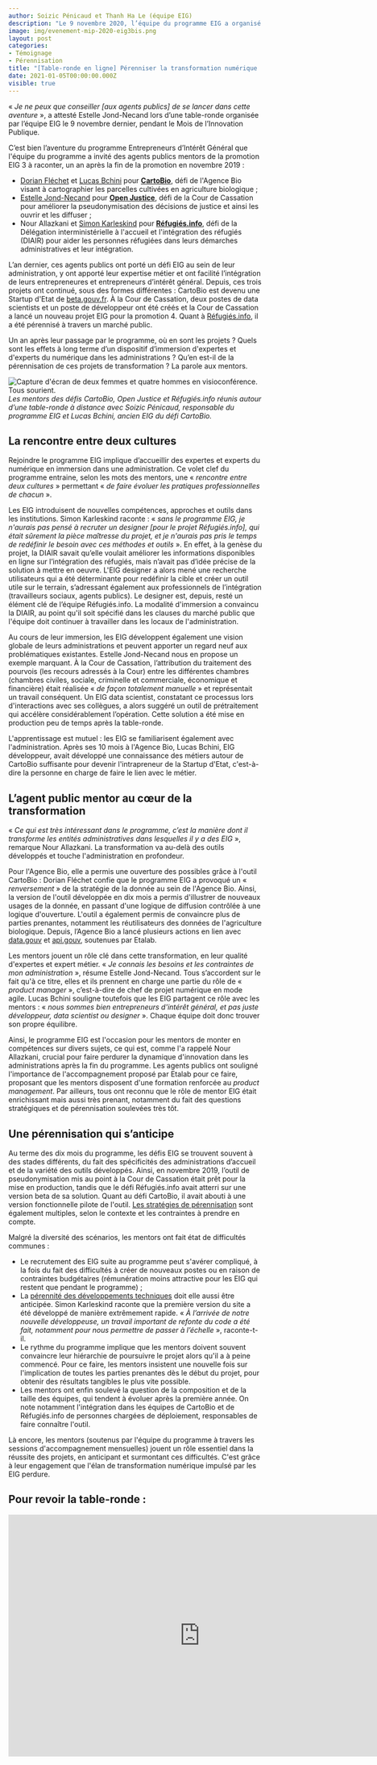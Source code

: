 ```yaml
---
author: Soizic Pénicaud et Thanh Ha Le (équipe EIG)
description: "Le 9 novembre 2020, l’équipe du programme EIG a organisé une table-ronde pendant laquelle plusieurs agents publics mentors de défis EIG 3 ont été invités à raconter leur expérience, un an après la fin de la promotion en novembre 2019. Quels sont les enjeux de l’immersion de profils design et tech dans les administrations ? Quels en sont les bénéfices durables ? Qu’en est-il de la pérennisation des projets développés dans ce cadre ? Les réponses dans cet article, qui contient aussi une rediffusion vidéo du webinaire."
image: img/evenement-mip-2020-eig3bis.png
layout: post
categories:
- Témoignage
- Pérennisation
title: "[Table-ronde en ligne] Pérenniser la transformation numérique : un an après le programme EIG, des mentors de la promotion 3 partagent leur expérience"
date: 2021-01-05T00:00:00.000Z
visible: true
---
```


« _Je ne peux que conseiller [aux agents publics] de se lancer dans cette aventure_ », a attesté Estelle Jond-Necand lors d’une table-ronde organisée par l’équipe EIG le 9 novembre dernier, pendant le Mois de l’Innovation Publique.

C’est bien l’aventure du programme Entrepreneurs d’Intérêt Général que l'équipe du programme a invité des agents publics mentors de la promotion EIG 3 à raconter, un an après la fin de la promotion en novembre 2019 :
* [Dorian Fléchet](https://entrepreneur-interet-general.etalab.gouv.fr/communaute/2019/dorian-flechet.html) et [Lucas Bchini](https://entrepreneur-interet-general.etalab.gouv.fr/communaute/2019/lucas-bchini.html) pour **[CartoBio](https://entrepreneur-interet-general.etalab.gouv.fr/defis/2019/cartobio.html)**, défi de l'Agence Bio visant à cartographier les parcelles cultivées en agriculture biologique ;  
* [Estelle Jond-Necand](https://entrepreneur-interet-general.etalab.gouv.fr/communaute/2020/estelle-jond-necand.html) pour **[Open Justice](https://entrepreneur-interet-general.etalab.gouv.fr/defis/2019/openjustice.html)**, défi de la Cour de Cassation pour améliorer la pseudonymisation des décisions de justice et ainsi les ouvrir et les diffuser ;
* Nour Allazkani et [Simon Karleskind](https://entrepreneur-interet-general.etalab.gouv.fr/communaute/2019/simon-karleskind.html) pour **[Réfugiés.info](https://entrepreneur-interet-general.etalab.gouv.fr/defis/2019/karfur.html)**, défi de la Délégation interministérielle à l'accueil et l'intégration des réfugiés (DIAIR) pour aider les personnes réfugiées dans leurs démarches administratives et leur intégration.

L’an dernier, ces agents publics ont porté un défi EIG au sein de leur administration, y ont apporté leur expertise métier et ont facilité l’intégration de leurs entrepreneures et entrepreneurs d’intérêt général. Depuis, ces trois projets ont continué, sous des formes différentes : CartoBio est devenu une Startup d'Etat de [beta.gouv.fr](https://beta.gouv.fr/). À la Cour de Cassation, deux postes de data scientists et un poste de développeur ont été créés et la Cour de Cassation a lancé un nouveau projet EIG pour la promotion 4. Quant à [Réfugiés.info](https://www.refugies.info/), il a été pérennisé à travers un marché public.

Un an après leur passage par le programme, où en sont les projets ? Quels sont les effets à long terme d’un dispositif d’immersion d'expertes et d'experts du numérique dans les administrations ? Qu’en est-il de la pérennisation de ces projets de transformation ? La parole aux mentors.

![Capture d'écran de deux femmes et quatre hommes en visioconférence. Tous sourient.](/img/blog/evenement-mip-2020-eig3.png)
_Les mentors des défis CartoBio, Open Justice et Réfugiés.info réunis autour d’une table-ronde à distance avec Soizic Pénicaud, responsable du programme EIG et Lucas Bchini, ancien EIG du défi CartoBio._

## **La rencontre entre deux cultures**

Rejoindre le programme EIG implique d’accueillir des expertes et experts du numérique en immersion dans une administration. Ce volet clef du programme entraine, selon les mots des mentors, une « _rencontre entre deux cultures_ » permettant « _de faire évoluer les pratiques professionnelles de chacun_ ».

Les EIG introduisent de nouvelles compétences, approches et outils dans les institutions. Simon Karleskind raconte : « _sans le programme EIG, je n'aurais pas pensé à recruter un designer [pour le projet Réfugiés.info], qui était sûrement la pièce maîtresse du projet, et je n'aurais pas pris le temps de redéfinir le besoin avec ces méthodes et outils_ ». En effet, à la genèse du projet, la DIAIR savait qu’elle voulait améliorer les informations disponibles en ligne sur l’intégration des réfugiés, mais n’avait pas d’idée précise de la solution à mettre en oeuvre. L'EIG designer a alors mené une recherche utilisateurs qui a été déterminante pour redéfinir la cible et créer un outil utile sur le terrain, s’adressant également aux professionnels de l’intégration (travailleurs sociaux, agents publics). Le designer est, depuis, resté un élément clé de l’équipe Réfugiés.info. La modalité d'immersion a convaincu la DIAIR, au point qu'il soit spécifié dans les clauses du marché public que l'équipe doit continuer à travailler dans les locaux de l'administration.

Au cours de leur immersion, les EIG développent également une vision globale de leurs administrations et peuvent apporter un regard neuf aux problématiques existantes. Estelle Jond-Necand nous en propose un exemple marquant. À la Cour de Cassation, l’attribution du traitement des pourvois (les recours adressés à la Cour) entre les différentes chambres (chambres civiles, sociale, criminelle et commerciale, économique et financière) était réalisée « _de façon totalement manuelle_ » et représentait un travail conséquent. Un EIG data scientist, constatant ce processus lors d'interactions avec ses collègues, a alors suggéré un outil de prétraitement qui accélère considérablement l’opération. Cette solution a été mise en production peu de temps après la table-ronde.

L'apprentissage est mutuel : les EIG se familiarisent également avec l'administration. Après ses 10 mois à l'Agence Bio, Lucas Bchini, EIG développeur, avait développé une connaissance des métiers autour de CartoBio suffisante pour devenir l'intrapreneur de la Startup d'Etat, c'est-à-dire la personne en charge de faire le lien avec le métier.    

## **L’agent public mentor au cœur de la transformation**

« _Ce qui est très intéressant dans le programme, c’est la manière dont il transforme les entités administratives dans lesquelles il y a des EIG_ », remarque Nour Allazkani. La transformation va au-delà des outils développés et touche l'administration en profondeur.  

Pour l'Agence Bio, elle a permis une ouverture des possibles grâce à l'outil CartoBio : Dorian Fléchet confie que le programme EIG a provoqué un « _renversement_ » de la stratégie de la donnée au sein de l'Agence Bio. Ainsi, la version de l'outil développée en dix mois a permis d'illustrer de nouveaux usages de la donnée, en passant d'une logique de diffusion contrôlée à une logique d'ouverture. L'outil a également permis de convaincre plus de parties prenantes, notamment les réutilisateurs des données de l'agriculture biologique. Depuis, l’Agence Bio a lancé plusieurs actions en lien avec [data.gouv](https://www.data.gouv.fr/fr/) et [api.gouv](https://api.gouv.fr/), soutenues par Etalab.

Les mentors jouent un rôle clé dans cette transformation, en leur qualité d'expertes et expert métier. « _Je connais les besoins et les contraintes de mon administration_ », résume Estelle Jond-Necand. Tous s’accordent sur le fait qu'à ce titre, elles et ils prennent en charge une partie du rôle de « _product manager_ », c’est-à-dire de chef de projet numérique en mode agile. Lucas Bchini souligne toutefois que les EIG partagent ce rôle avec les mentors : « _nous sommes bien entrepreneurs d'intérêt général, et pas juste développeur, data scientist ou designer_ ». Chaque équipe doit donc trouver son propre équilibre.

Ainsi, le programme EIG est l'occasion pour les mentors de monter en compétences sur divers sujets, ce qui est, comme l'a rappelé Nour Allazkani, crucial pour faire perdurer la dynamique d'innovation dans les administrations après la fin du programme. Les agents publics ont souligné l'importance de l'accompagnement proposé par Etalab pour ce faire, proposant que les mentors disposent d'une formation renforcée au _product management_. Par ailleurs, tous ont reconnu que le rôle de mentor EIG était enrichissant mais aussi très prenant, notamment du fait des questions stratégiques et de pérennisation soulevées très tôt.

## **Une pérennisation qui s’anticipe**

Au terme des dix mois du programme, les défis EIG se trouvent souvent à des stades différents, du fait des spécificités des administrations d’accueil et de la variété des outils développés. Ainsi, en novembre 2019, l’outil de pseudonymisation mis au point à la Cour de Cassation était prêt pour la mise en production, tandis que le défi Réfugiés.info avait atterri sur une version beta de sa solution. Quant au défi CartoBio, il avait abouti à une version fonctionnelle pilote de l'outil. [Les stratégies de pérennisation](https://entrepreneur-interet-general.etalab.gouv.fr/blog/2019/05/20/session-perennisation-defis-eig-3.html) sont également multiples, selon le contexte et les contraintes à prendre en compte.   

Malgré la diversité des scénarios, les mentors ont fait état de difficultés communes :
* Le recrutement des EIG suite au programme peut s'avérer compliqué, à la fois du fait des difficultés à créer de nouveaux postes ou en raison de contraintes budgétaires (rémunération moins attractive pour les EIG qui restent que pendant le programme) ;
* La [pérennité des développements techniques](https://entrepreneur-interet-general.etalab.gouv.fr/blog/2018/05/24/atelier-construction-plan-actions-avec-les-dsi.html) doit elle aussi être anticipée. Simon Karleskind raconte que la première version du site a été développé de manière extrêmement rapide. « _À l’arrivée de notre nouvelle développeuse, un travail important de refonte du code a été fait, notamment pour nous permettre de passer à l’échelle_ », raconte-t-il.
* Le rythme du programme implique que les mentors doivent souvent convaincre leur hiérarchie de poursuivre le projet alors qu'il a à peine commencé. Pour ce faire, les mentors insistent une nouvelle fois sur l'implication de toutes les parties prenantes dès le début du projet, pour obtenir des résultats tangibles le plus vite possible.
* Les mentors ont enfin soulevé la question de la composition et de la taille des équipes, qui tendent à évoluer après la première année. On note notamment l'intégration dans les équipes de CartoBio et de Réfugiés.info de personnes chargées de déploiement, responsables de faire connaître l'outil.   

Là encore, les mentors (soutenus par l'équipe du programme à travers les sessions d'accompagnement mensuelles) jouent un rôle essentiel dans la réussite des projets, en anticipant et surmontant ces difficultés. C'est grâce à leur engagement que l'élan de transformation numérique impulsé par les EIG perdure.

## Pour revoir la table-ronde :

<iframe frameborder="0" width="760" height="480" src="https://www.dailymotion.com/embed/video/x7xtj58" allowfullscreen allow="autoplay"></iframe>

